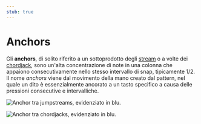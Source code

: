 ```yaml
---
stub: true
---
```


# Anchors

Gli **anchors**, di solito riferito a un sottoprodotto degli [stream](/wiki/Beatmap/Pattern/osu!mania/Stream) o a volte dei [chordjack](/wiki/Beatmap/Pattern/osu!mania/Jack#chordjack), sono un'alta concentrazione di note in una colonna che appaiono consecutivamente nello stesso intervallo di snap, tipicamente 1/2. Il nome *anchors* viene dal movimento della mano creato dal pattern, nel quale un dito è essenzialmente ancorato a un tasto specifico a causa delle pressioni consecutive e intervalliche. 

![](img/anchor-within-jumpstreams.png "Anchor tra jumpstreams, evidenziato in blu.")

![](img/anchor-within-chordjacks.png "Anchor tra chordjacks, evidenziato in blu.")
